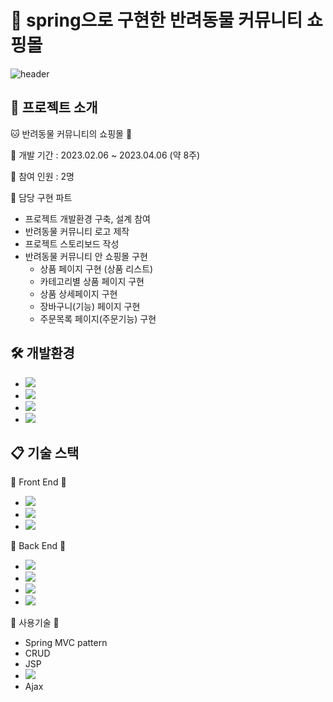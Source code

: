 # 🛒 spring으로 구현한 반려동물 커뮤니티 쇼핑몰
![header](https://capsule-render.vercel.app/api?type=waving&color=auto&height=300&section=header&text=CATDOG%20COMMUNITY&desc=CATDOG%20Shoppingmall%20page&fontSize=60&descSiza=40&fontAlignY=30&descAlignY=50)

## :speech_balloon: 프로젝트 소개
🐱 반려동물 커뮤니티의 쇼핑몰 🐶

📎 개발 기간 : 2023.02.06 ~ 2023.04.06 (약 8주)

📎 참여 인원 : 2명

📎 담당 구현 파트
* 프로젝트 개발환경 구축, 설계 참여
* 반려동물 커뮤니티 로고 제작
* 프로젝트 스토리보드 작성
* 반려동물 커뮤니티 안 쇼핑몰 구현
    * 상품 페이지 구현 (상품 리스트)
    * 카테고리별 상품 페이지 구현
    * 상품 상세페이지 구현
    * 장바구니(기능) 페이지 구현
    * 주문목록 페이지(주문기능) 구현


## 🛠️ 개발환경
* <img src="https://img.shields.io/badge/Eclipse%20IDE-2C2255?style=flat&logo=EclipseIDE&logoColor=white" />
* <img src="https://img.shields.io/badge/Tomcat-F8DC75?style=flat&logo=ApacheTomcat&logoColor=white" />
* <img src="https://img.shields.io/badge/Visual%20Studio%20Code-007ACC?style=flat&logo=VisualStudioCode&logoColor=white" />
	<br>
* <img src="https://img.shields.io/badge/GitHub-181717?style=flat&logo=GitHub&logoColor=white" />

## 📋 기술 스택

📙 Front End 📙
* <img src="https://img.shields.io/badge/HTML-E34F26?style=flat&logo=HTML5&logoColor=white" />
* <img src="https://img.shields.io/badge/CSS-1572B6?style=flat&logo=CSS3&logoColor=white" />
* <img src="https://img.shields.io/badge/JavaScript-F7DF1E?style=flat&logo=JavaScript&logoColor=white" />

📘 Back End 📘
* <img src="https://img.shields.io/badge/Java-007396?style=flat&logo=Conda-Forge&logoColor=white" />
* <img src="https://img.shields.io/badge/Spring-6DB33F?style=flat&logo=Spring&logoColor=white" />
* <img src="https://img.shields.io/badge/MySQL-4479A1?style=flat&logo=MySQL&logoColor=white" />
* <img src="https://img.shields.io/badge/JSON-30B980?style=flat&logo=json&logoColor=white"/>

📗 사용기술 📗
* Spring MVC pattern
* CRUD
* JSP
* <img src="https://img.shields.io/badge/kakao-#FFCD00?style=flat&logo=카카오주소API&logoColor=white" />
* Ajax

